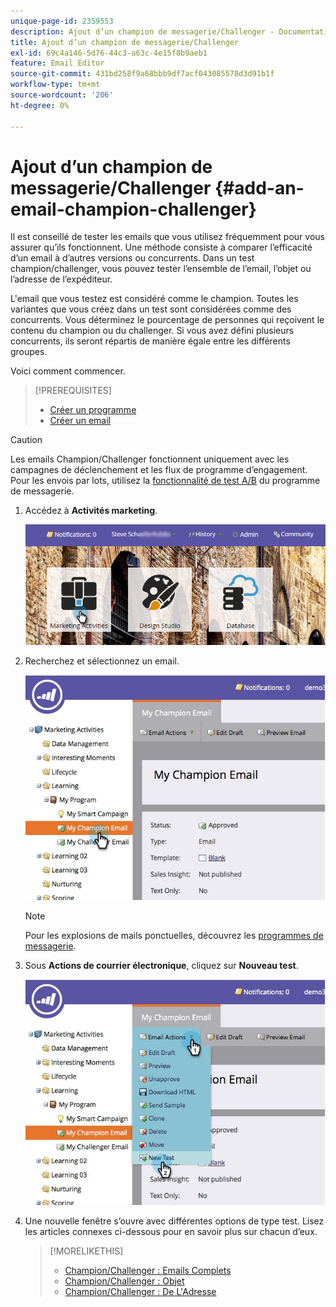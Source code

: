```yaml
---
unique-page-id: 2359553
description: Ajout d’un champion de messagerie/Challenger - Documentation Marketo - Documentation du produit
title: Ajout d’un champion de messagerie/Challenger
exl-id: 69c4a146-5d76-44c3-a63c-4e15f8b9aeb1
feature: Email Editor
source-git-commit: 431bd258f9a68bbb9df7acf043085578d3d91b1f
workflow-type: tm+mt
source-wordcount: '206'
ht-degree: 0%

---
```


# Ajout d’un champion de messagerie/Challenger {#add-an-email-champion-challenger}

Il est conseillé de tester les emails que vous utilisez fréquemment pour vous assurer qu’ils fonctionnent. Une méthode consiste à comparer l’efficacité d’un email à d’autres versions ou concurrents. Dans un test champion/challenger, vous pouvez tester l’ensemble de l’email, l’objet ou l’adresse de l’expéditeur.

L&#39;email que vous testez est considéré comme le champion. Toutes les variantes que vous créez dans un test sont considérées comme des concurrents. Vous déterminez le pourcentage de personnes qui reçoivent le contenu du champion ou du challenger. Si vous avez défini plusieurs concurrents, ils seront répartis de manière égale entre les différents groupes.

Voici comment commencer.

>[!PREREQUISITES]
>
>* [Créer un programme](/help/marketo/product-docs/core-marketo-concepts/programs/creating-programs/create-a-program.md)
>* [Créer un email](/help/marketo/product-docs/email-marketing/general/creating-an-email/create-an-email.md)

>[!CAUTION]
>
>Les emails Champion/Challenger fonctionnent uniquement avec les campagnes de déclenchement et les flux de programme d’engagement. Pour les envois par lots, utilisez la [fonctionnalité de test A/B](/help/marketo/product-docs/email-marketing/email-programs/email-program-actions/email-test-a-b-test/add-an-a-b-test.md) du programme de messagerie.

1. Accédez à **Activités marketing**.

   ![](assets/login-marketing-activities.png)

1. Recherchez et sélectionnez un email.

   ![](assets/champion1.jpg)

   >[!NOTE]
   >
   >Pour les explosions de mails ponctuelles, découvrez les [programmes de messagerie](/help/marketo/product-docs/email-marketing/email-programs/creating-an-email-program/create-an-email-program.md).

1. Sous **Actions de courrier électronique**, cliquez sur **Nouveau test**.

   ![](assets/chmapion2.jpg)

1. Une nouvelle fenêtre s’ouvre avec différentes options de type test. Lisez les articles connexes ci-dessous pour en savoir plus sur chacun d’eux.

   >[!MORELIKETHIS]
   >
   >* [Champion/Challenger : Emails Complets](/help/marketo/product-docs/email-marketing/general/functions-in-the-editor/email-tests-champion-challenger/champion-challenger-whole-emails.md)
   >* [ Champion/Challenger : Objet ](/help/marketo/product-docs/email-marketing/general/functions-in-the-editor/email-tests-champion-challenger/champion-challenger-subject-line.md)
   >* [Champion/Challenger : De L&#39;Adresse](/help/marketo/product-docs/email-marketing/general/functions-in-the-editor/email-tests-champion-challenger/champion-challenger-from-address.md)

